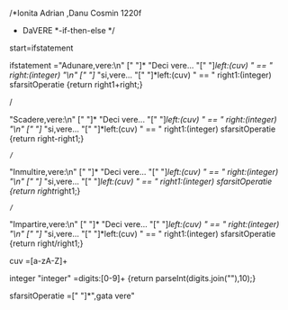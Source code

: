 /*Ionita Adrian ,Danu Cosmin 1220f
 * DaVERE
 *-if-then-else
 */

start=ifstatement

ifstatement
="Adunare,vere:\n" [" "]*
 "Deci vere... "[" "]*left:(cuv) " == " right:(integer) 
 "\n" [" "]*
 "si,vere... "[" "]*left:(cuv) " == " right1:(integer) 
  sfarsitOperatie {return right1+right;}
   
   /
  
"Scadere,vere:\n" [" "]*
 "Deci vere... "[" "]*left:(cuv) " == " right:(integer) 
 "\n" [" "]*
 "si,vere... "[" "]*left:(cuv) " == " right1:(integer) 
  sfarsitOperatie {return right-right1;}
    
    /
  
"Inmultire,vere:\n" [" "]*
 "Deci vere... "[" "]*left:(cuv) " == " right:(integer) 
 "\n" [" "]*
 "si,vere... "[" "]*left:(cuv) " == " right1:(integer) 
  sfarsitOperatie {return right*right1;}
    
    /
  
"Impartire,vere:\n" [" "]*
 "Deci vere... "[" "]*left:(cuv) " == " right:(integer) 
 "\n" [" "]*
 "si,vere... "[" "]*left:(cuv) " == " right1:(integer) 
  sfarsitOperatie {return right/right1;}
       
     
cuv
=[a-zA-Z]+

integer "integer"
=digits:[0-9]+ {return parseInt(digits.join(""),10);}

sfarsitOperatie
=[" "]*",gata vere"

